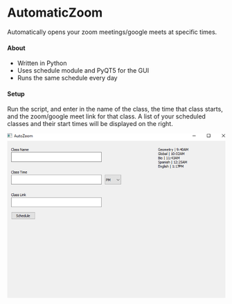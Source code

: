 # AutomaticZoom
Automatically opens your zoom meetings/google meets at specific times.

#### About
* Written in Python
* Uses schedule module and PyQT5 for the GUI
* Runs the same schedule every day

#### Setup
Run the script, and enter in the name of the class, the time that class starts, and the zoom/google meet link for that class.
A list of your scheduled classes and their start times will be displayed on the right.

![alt text](https://github.com/NebuDev14/AutomaticZoom/blob/main/demo_image.png?raw=true)
